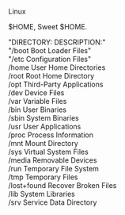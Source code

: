Linux

$HOME, Sweet $HOME.

"DIRECTORY:      DESCRIPTION:"<br/>
"/boot           Boot Loader Files"<br/>
"/etc            Configuration Files"<br/>
/home           User Home Directories<br/>
/root           Root Home Directory<br/>
/opt            Third-Party Applications<br/>
/dev            Device Files<br/>
/var            Variable Files<br/>
/bin            User Binaries<br/>
/sbin           System Binaries<br/>
/usr            User Applications<br/>
/proc           Process Information<br/>
/mnt            Mount Directory<br/>
/sys            Virtual System Files<br/>
/media          Removable Devices<br/>
/run            Temporary File System<br/>
/tmp            Temporary Files<br/>
/lost+found     Recover Broken Files<br/>
/lib            System Libraries<br/>
/srv            Service Data Directory

